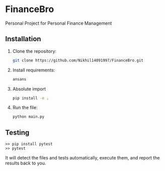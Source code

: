 # FinanceBro

Personal Project for Personal Finance Management

## Installation

1. Clone the repository:

   ```bash
   git clone https://github.com/Nikhil14091997/FinanceBro.git

2. Install requirements:

    ```bash
    ansans

3. Absolute import
    ```bash
    pip install -e .
4. Run the file:
    ```bash
    python main.py

## Testing

    >> pip install pytest
    >> pytest

It will detect the files and tests automatically, execute them, and report the results back to you.




